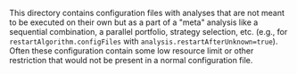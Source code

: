 <!--
This file is part of CPAchecker,
a tool for configurable software verification:
https://cpachecker.sosy-lab.org

SPDX-FileCopyrightText: 2007-2020 Dirk Beyer <https://www.sosy-lab.org>

SPDX-License-Identifier: Apache-2.0
-->

This directory contains configuration files
with analyses that are not meant to be executed on their own
but as a part of a "meta" analysis like a sequential combination,
a parallel portfolio, strategy selection, etc.
(e.g., for `restartAlgorithm.configFiles` with `analysis.restartAfterUnknown=true`).
Often these configuration contain some low resource limit
or other restriction that would not be present in a normal configuration file.
